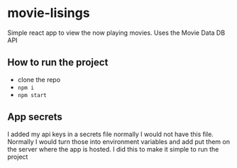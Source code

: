 # movie-lisings
Simple react app to view the now playing movies.
Uses the Movie Data DB API

## How to run the project
 - clone the repo
 - `npm i`
 - `npm start`

## App secrets
I added my api keys in a secrets file normally I would not have this file. Normally I would turn those into environment variables and add put them on the server where the app is hosted. I did this to make it simple to run the project

